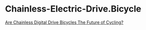 # Chainless-Electric-Drive.Bicycle
[Are Chainless Digital Drive Bicycles The Future of Cycling?](https://youtu.be/r-Zyp6jX0HM)
